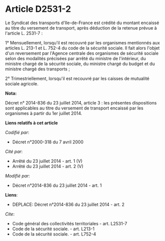 # Article D2531-2

Le Syndicat des transports d'Ile-de-France est crédité du montant encaissé au titre du versement de transport, après
déduction de la retenue prévue à l'article L. 2531-7 : 

1° Mensuellement, lorsqu'il est recouvré par les organismes mentionnés aux articles L. 213-1 et L. 752-4 du code de la
sécurité sociale. Il fait alors l'objet d'un reversement par l'Agence centrale des organismes de sécurité sociale selon des
modalités précisées par arrêté du ministre de l'intérieur, du ministre chargé de la sécurité sociale, du ministre chargé du
budget et du ministre chargé des transports ; 

2° Trimestriellement, lorsqu'il est recouvré par les caisses de mutualité sociale agricole.

**Nota:**

Décret n° 2014-836 du 23 juillet 2014, article 3 : les présentes dispositions sont applicables au titre du versement de
transport encaissé par les organismes à partir du 1er juillet 2014.

**Liens relatifs à cet article**

_Codifié par_:

  - Décret n°2000-318 du 7 avril 2000

_Cité par_:

  - Arrêté du 23 juillet 2014 - art. 1 (V)
  - Arrêté du 23 juillet 2014 - art. 2 (V)

_Modifié par_:

  - Décret n°2014-836 du 23 juillet 2014 - art. 1

**Liens**:

  - DEPLACE: Décret n°2014-836 du 23 juillet 2014 - art. 2

_Cite_:

  - Code général des collectivités territoriales - art. L2531-7
  - Code de la sécurité sociale. - art. L213-1
  - Code de la sécurité sociale. - art. L752-4
